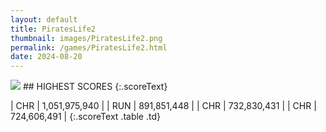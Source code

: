 ```yaml
---
layout: default
title: PiratesLife2
thumbnail: images/PiratesLife2.png
permalink: /games/PiratesLife2.html
date: 2024-08-20
---
```


<img src="../images/PiratesLife2.png" class="gameThumbnail img-fluid mx-auto align-middle">
## HIGHEST SCORES
{:.scoreText}

| CHR | 1,051,975,940 | 
| RUN | 891,851,448 | 
| CHR | 732,830,431 | 
| CHR | 724,606,491 | 
{:.scoreText .table .td}
